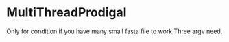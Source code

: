 # MultiThreadProdigal
Only for condition if you have many small fasta file to work
Three argv need.
